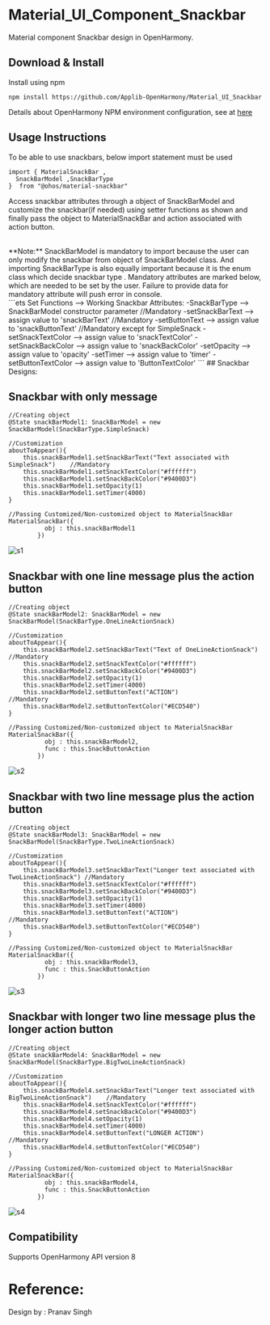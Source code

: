 # Material_UI_Component_Snackbar

Material component Snackbar design in OpenHarmony.

## Download & Install

Install using npm

```npm install https://github.com/Applib-OpenHarmony/Material_UI_Snackbar```

Details about OpenHarmony NPM environment configuration, see at [here](https://gitee.com/openharmony-tpc/docs/blob/master/OpenHarmony_npm_usage.md)

## Usage Instructions

To be able to use snackbars, below import statement must be used

```ets
import { MaterialSnackBar ,
  SnackBarModel ,SnackBarType
}  from "@ohos/material-snackbar"
```


Access snackbar attributes through a object of SnackBarModel and customize the snackbar(if needed) using setter functions as
shown and finally pass the object to MaterialSnackBar and action associated with action button.

<br>
**Note:** SnackBarModel is mandatory to import because the user can only modify the snackbar from object of SnackBarModel
class. And importing SnackBarType is also equally important because it is the enum class which decide snackbar type . 
Mandatory attributes are marked below, which are needed to be set by the user.
Failure to provide data for mandatory attribute will push error in console.
<br>
```ets
Set Functions --> Working
Snackbar Attributes:
-SnackBarType --> SnackBarModel constructor parameter  //Mandatory
-setSnackBarText --> assign value to 'snackBarText'   //Mandatory
-setButtonText -->  assign value to 'snackButtonText'        //Mandatory except for SimpleSnack
-setSnackTextColor --> assign value to 'snackTextColor' 
-setSnackBackColor --> assign value to 'snackBackColor' 
-setOpacity --> assign value to 'opacity' 
-setTimer --> assign value to 'timer' 
-setButtonTextColor --> assign value to 'ButtonTextColor' 
```
## Snackbar Designs: 

## Snackbar with only message
```ets
//Creating object
@State snackBarModel1: SnackBarModel = new SnackBarModel(SnackBarType.SimpleSnack)
```
```ets
//Customization
aboutToAppear(){
    this.snackBarModel1.setSnackBarText("Text associated with SimpleSnack")    //Mandatory
    this.snackBarModel1.setSnackTextColor("#ffffff")
    this.snackBarModel1.setSnackBackColor("#9400D3")
    this.snackBarModel1.setOpacity(1)
    this.snackBarModel1.setTimer(4000)
}
```
```ets
//Passing Customized/Non-customized object to MaterialSnackBar
MaterialSnackBar({
          obj : this.snackBarModel1
        })
```
![s1](https://user-images.githubusercontent.com/84433855/173008655-0f4d33ec-dcf0-4e1c-a9a7-7b48fa0006a2.png)

## Snackbar with one line message plus the action button
```ets
//Creating object
@State snackBarModel2: SnackBarModel = new SnackBarModel(SnackBarType.OneLineActionSnack)
```
```ets
//Customization
aboutToAppear(){
    this.snackBarModel2.setSnackBarText("Text of OneLineActionSnack")       //Mandatory
    this.snackBarModel2.setSnackTextColor("#ffffff")
    this.snackBarModel2.setSnackBackColor("#9400D3")
    this.snackBarModel2.setOpacity(1)
    this.snackBarModel2.setTimer(4000)
    this.snackBarModel2.setButtonText("ACTION")                              //Mandatory
    this.snackBarModel2.setButtonTextColor("#ECD540")
}
```
```ets
//Passing Customized/Non-customized object to MaterialSnackBar
MaterialSnackBar({
          obj : this.snackBarModel2,
          func : this.SnackButtonAction
        })
```
![s2](https://user-images.githubusercontent.com/84433855/173008731-c6df6d51-66cc-4cf0-bc86-57e0b2b60c62.png)

## Snackbar with two line message plus the action button
```ets
//Creating object
@State snackBarModel3: SnackBarModel = new SnackBarModel(SnackBarType.TwoLineActionSnack)
```
```ets
//Customization
aboutToAppear(){
    this.snackBarModel3.setSnackBarText("Longer text associated with TwoLineActionSnack") //Mandatory
    this.snackBarModel3.setSnackTextColor("#ffffff")
    this.snackBarModel3.setSnackBackColor("#9400D3")
    this.snackBarModel3.setOpacity(1)
    this.snackBarModel3.setTimer(4000)
    this.snackBarModel3.setButtonText("ACTION")                                           //Mandatory
    this.snackBarModel3.setButtonTextColor("#ECD540")
}
```
```ets
//Passing Customized/Non-customized object to MaterialSnackBar
MaterialSnackBar({
          obj : this.snackBarModel3,
          func : this.SnackButtonAction
        })
```
![s3](https://user-images.githubusercontent.com/84433855/173008773-43338d25-e5fb-43c0-8405-704fec24db57.png)

## Snackbar with longer two line message plus the longer action button
```ets
//Creating object
@State snackBarModel4: SnackBarModel = new SnackBarModel(SnackBarType.BigTwoLineActionSnack)
```
```ets
//Customization
aboutToAppear(){
    this.snackBarModel4.setSnackBarText("Longer text associated with   BigTwoLineActionSnack")    //Mandatory
    this.snackBarModel4.setSnackTextColor("#ffffff")
    this.snackBarModel4.setSnackBackColor("#9400D3")
    this.snackBarModel4.setOpacity(1)
    this.snackBarModel4.setTimer(4000)
    this.snackBarModel4.setButtonText("LONGER ACTION")                                             //Mandatory
    this.snackBarModel4.setButtonTextColor("#ECD540")
}
``` 
```ets
//Passing Customized/Non-customized object to MaterialSnackBar
MaterialSnackBar({
          obj : this.snackBarModel4,
          func : this.SnackButtonAction
        })
```        
![s4](https://user-images.githubusercontent.com/84433855/173008958-96d9c4b5-893c-4213-9143-83e11898741e.png)

## Compatibility
Supports OpenHarmony API version 8

# Reference:

Design by : Pranav Singh
